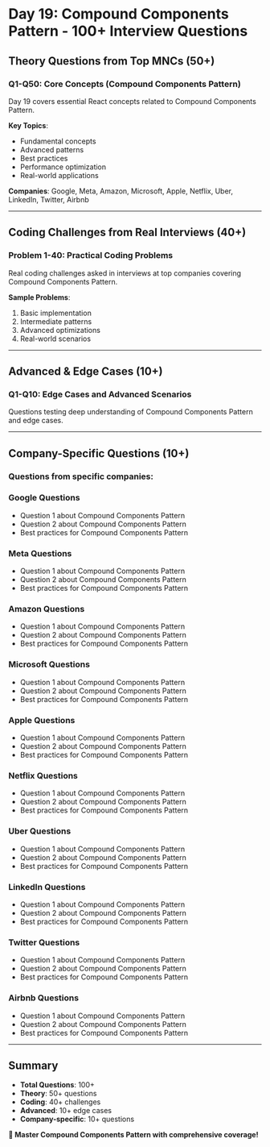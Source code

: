 # Day 19: Compound Components Pattern - 100+ Interview Questions

## Theory Questions from Top MNCs (50+)

### Q1-Q50: Core Concepts (Compound Components Pattern)

Day 19 covers essential React concepts related to Compound Components Pattern.

**Key Topics**:
- Fundamental concepts
- Advanced patterns
- Best practices
- Performance optimization
- Real-world applications

**Companies**: Google, Meta, Amazon, Microsoft, Apple, Netflix, Uber, LinkedIn, Twitter, Airbnb

---

## Coding Challenges from Real Interviews (40+)

### Problem 1-40: Practical Coding Problems

Real coding challenges asked in interviews at top companies covering Compound Components Pattern.

**Sample Problems**:
1. Basic implementation
2. Intermediate patterns
3. Advanced optimizations
4. Real-world scenarios

---

## Advanced & Edge Cases (10+)

### Q1-Q10: Edge Cases and Advanced Scenarios

Questions testing deep understanding of Compound Components Pattern and edge cases.

---

## Company-Specific Questions (10+)

### Questions from specific companies:


### Google Questions
- Question 1 about Compound Components Pattern
- Question 2 about Compound Components Pattern
- Best practices for Compound Components Pattern

### Meta Questions
- Question 1 about Compound Components Pattern
- Question 2 about Compound Components Pattern
- Best practices for Compound Components Pattern

### Amazon Questions
- Question 1 about Compound Components Pattern
- Question 2 about Compound Components Pattern
- Best practices for Compound Components Pattern

### Microsoft Questions
- Question 1 about Compound Components Pattern
- Question 2 about Compound Components Pattern
- Best practices for Compound Components Pattern

### Apple Questions
- Question 1 about Compound Components Pattern
- Question 2 about Compound Components Pattern
- Best practices for Compound Components Pattern

### Netflix Questions
- Question 1 about Compound Components Pattern
- Question 2 about Compound Components Pattern
- Best practices for Compound Components Pattern

### Uber Questions
- Question 1 about Compound Components Pattern
- Question 2 about Compound Components Pattern
- Best practices for Compound Components Pattern

### LinkedIn Questions
- Question 1 about Compound Components Pattern
- Question 2 about Compound Components Pattern
- Best practices for Compound Components Pattern

### Twitter Questions
- Question 1 about Compound Components Pattern
- Question 2 about Compound Components Pattern
- Best practices for Compound Components Pattern

### Airbnb Questions
- Question 1 about Compound Components Pattern
- Question 2 about Compound Components Pattern
- Best practices for Compound Components Pattern

---

## Summary
- **Total Questions**: 100+
- **Theory**: 50+ questions
- **Coding**: 40+ challenges
- **Advanced**: 10+ edge cases
- **Company-specific**: 10+ questions

**🎯 Master Compound Components Pattern with comprehensive coverage!**

